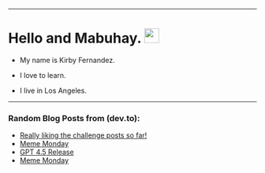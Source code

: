 
<img src="https://komarev.com/ghpvc/?username=kirbygit&style=flat-square&color=blue" alt=""/>

---
<h1>
  Hello and Mabuhay.
  <img src="https://media.giphy.com/media/hvRJCLFzcasrR4ia7z/giphy.gif" width="30px"/>
</h1>

- My name is Kirby Fernandez.

- I love to learn.

- I live in Los Angeles.

---

### Random Blog Posts from (dev.to):
<!-- BLOG-POST-LIST:START -->
- [Really liking the challenge posts so far!](https://dev.to/ben/really-liking-the-challenge-posts-so-far-195o)
- [Meme Monday](https://dev.to/ben/meme-monday-5646)
- [GPT 4.5 Release](https://dev.to/ben/gpt-45-release-11i2)
- [Meme Monday](https://dev.to/ben/meme-monday-1cj4)
<!-- BLOG-POST-LIST:END -->

